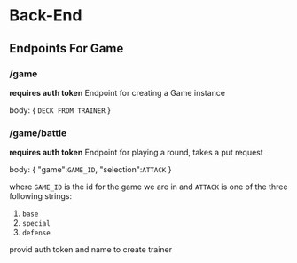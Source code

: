 # Back-End

## Endpoints For Game

### /game

**requires auth token**
Endpoint for creating a Game instance

body:
{
    `DECK FROM TRAINER`
}

### /game/battle

**requires auth token**
Endpoint for playing a round, takes a put request

body:
{
    "game":`GAME_ID`,
    "selection":`ATTACK`
}

where `GAME_ID` is the id for the game we are in and `ATTACK` is one of the three following strings:

1. `base`
2. `special`
3. `defense`

provid auth token and name to create trainer

